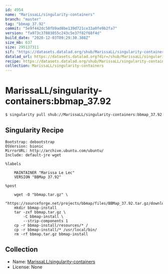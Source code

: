 ```yaml
---
id: 4954
name: "MarissaLL/singularity-containers"
branch: "master"
tag: "bbmap_37.92"
commit: "5e9f442dc50fb9ad8be139d721ce33a0fe9b2fa7"
version: "fa973c37883055c243c5e37f82f68f4d"
build_date: "2020-12-03T09:29:30.388Z"
size_mb: 637
size: 295137311
sif: "https://datasets.datalad.org/shub/MarissaLL/singularity-containers/bbmap_37.92/2020-12-03-5e9f442d-fa973c37/fa973c37883055c243c5e37f82f68f4d.simg"
datalad_url: https://datasets.datalad.org?dir=/shub/MarissaLL/singularity-containers/bbmap_37.92/2020-12-03-5e9f442d-fa973c37/
recipe: https://datasets.datalad.org/shub/MarissaLL/singularity-containers/bbmap_37.92/2020-12-03-5e9f442d-fa973c37/Singularity
collection: MarissaLL/singularity-containers
---
```


# MarissaLL/singularity-containers:bbmap_37.92

```bash
$ singularity pull shub://MarissaLL/singularity-containers:bbmap_37.92
```

## Singularity Recipe

```singularity
Bootstrap: debootstrap
OSVersion: bionic
MirrorURL: http://archive.ubuntu.com/ubuntu/
Include: default-jre wget

%labels

    MAINTAINER "Marissa Le Lec"
    VERSION "BBMap 37.92"

%post

    wget -O "bbmap.tar.gz" \
        "https://sourceforge.net/projects/bbmap/files/BBMap_37.92.tar.gz/download"
    mkdir bbmap-install
    tar -zxf bbmap.tar.gz \
        -C bbmap-install \
        --strip-components 1
    cp -r bbmap-install/resources/* /
    cp -r bbmap-install/* /usr/local/bin/
    rm -rf bbmap.tar.gz bbmap-install
```

## Collection

 - Name: [MarissaLL/singularity-containers](https://github.com/MarissaLL/singularity-containers)
 - License: None

